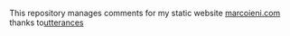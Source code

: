 This repository manages comments for my static website [marcoieni.com](https://www.marcoieni.com) thanks to[utterances](https://utteranc.es/)
